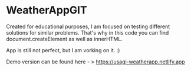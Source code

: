 # WeatherAppGIT
Created for educational purposes, I am focused on testing different solutions for similar problems.
That's why in this code you can find document.createElement as well as innerHTML.

App is still not perfect, but I am vorking on it. :)

Demo version can be found here - > https://usagi-weatherapp.netlify.app
